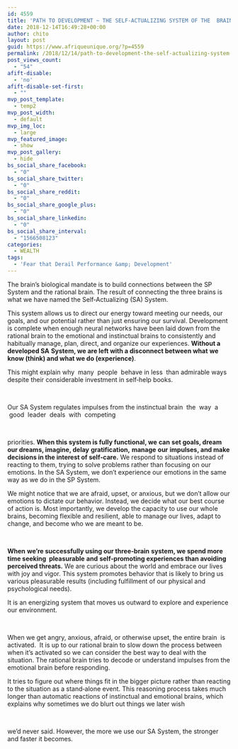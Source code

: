 ```yaml
---
id: 4559
title: 'PATH TO DEVELOPMENT ~ THE SELF-ACTUALIZING SYSTEM OF THE  BRAIN'
date: 2018-12-14T16:49:28+00:00
author: chito
layout: post
guid: https://www.afriqueunique.org/?p=4559
permalink: /2018/12/14/path-to-development-the-self-actualizing-system-of-the-brain/
post_views_count:
  - "54"
afift-disable:
  - 'no'
afift-disable-set-first:
  - ""
mvp_post_template:
  - temp2
mvp_post_width:
  - default
mvp_img_loc:
  - large
mvp_featured_image:
  - show
mvp_post_gallery:
  - hide
bs_social_share_facebook:
  - "0"
bs_social_share_twitter:
  - "0"
bs_social_share_reddit:
  - "0"
bs_social_share_google_plus:
  - "0"
bs_social_share_linkedin:
  - "0"
bs_social_share_interval:
  - "1566508123"
categories:
  - WEALTH
tags:
  - 'Fear that Derail Performance &amp; Development'
---
```

The brain’s biological mandate is to build connections between the SP System and the rational brain. The result of connecting the three brains is what we have named the Self‐Actualizing (SA) System.

This system allows us to direct our energy toward meeting our needs, our goals, and our potential rather than just ensuring our survival. Development is complete when enough neural networks have been laid down from the rational brain to the emotional and instinctual brains to consistently and habitually manage, plan, direct, and organize our experiences. **Without a developed SA** **System, we are left with a disconnect between what** **we** **know (think) and what we do (experience)**.

This might explain why  many  people  behave in less  than admirable ways despite their considerable investment in self‐help books.

&nbsp;

Our SA System regulates impulses from the instinctual brain  the  way  a  good  leader  deals  with  competing

&nbsp;

priorities. **When this system is fully functional, we** **can** **set goals, dream our dreams, imagine, delay** **gratification,** **manage** **our** **impulses, and make** **decisions in the interest of self‐care.** We respond to situations instead of reacting to them, trying to solve problems rather than focusing on our emotions. In the SA System, we don’t experience our emotions in the same way as we do in the SP System.

We might notice that we are afraid, upset, or anxious, but we don’t allow our emotions to dictate our behavior. Instead, we decide what our best course of action is. Most importantly, we develop the capacity to use our whole brains, becoming flexible and resilient, able to manage our lives, adapt to change, and become who we are meant to be.

&nbsp;

**When** **we’re successfully using our three‐brain** **system, we spend more time seeking  pleasurable** **and** **self‐promoting experiences than avoiding** **perceived threats.** We are curious about the world and embrace our lives with joy and vigor. This system promotes behavior that is likely to bring us various pleasurable results (including fulfillment of our physical and psychological needs).

It is an energizing system that moves us outward to explore and experience our environment.

&nbsp;

When we get angry, anxious, afraid, or otherwise upset, the entire brain  is activated.  It is up to our rational brain to slow down the process between when it’s activated so we can consider the best way to deal with the situation. The rational brain tries to decode or understand impulses from the emotional brain before responding.

It tries to figure out where things fit in the bigger picture rather than reacting to the situation as a stand‐alone event. This reasoning process takes much longer than automatic reactions of instinctual and emotional brains, which explains why sometimes we do blurt out things we later wish

&nbsp;

we’d never said. However, the more we use our SA System, the stronger and faster it becomes.